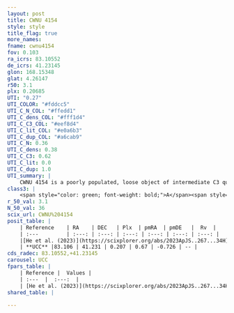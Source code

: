 ```yaml
---
layout: post
title: CWNU 4154
style: style
title_flag: true
more_names: 
fname: cwnu4154
fov: 0.103
ra_icrs: 83.10552
de_icrs: 41.23145
glon: 168.15348
glat: 4.26147
r50: 3.1
plx: 0.20685
UTI: "0.27"
UTI_COLOR: "#fddcc5"
UTI_C_N_COL: "#ffedd1"
UTI_C_dens_COL: "#fff1d4"
UTI_C_C3_COL: "#eef8d4"
UTI_C_lit_COL: "#e0a6b3"
UTI_C_dup_COL: "#a6cab9"
UTI_C_N: 0.36
UTI_C_dens: 0.38
UTI_C_C3: 0.62
UTI_C_lit: 0.0
UTI_C_dup: 1.0
UTI_summary: |
    CWNU 4154 is a poorly populated, loose object of intermediate C3 quality. It was recently reported in the literature.
class3: |
    <span style="color: green; font-weight: bold;">A</span><span style="color: red; font-weight: bold;">C</span>
r_50_val: 3.1
N_50_val: 36
scix_url: CWNU%204154
posit_table: |
    | Reference    | RA    | DEC   | Plx  | pmRA  | pmDE   |  Rv  |
    | :---         | :---: | :---: | :---: | :---: | :---: | :---: |
    |[He et al. (2023)](https://scixplorer.org/abs/2023ApJS..267...34H) | 83.11 | 41.222 | 0.2 | 0.654 | -0.724 | -- |
    | **UCC** |83.106 | 41.231 | 0.207 | 0.67 | -0.726 | -- | 
cds_radec: 83.10552,+41.23145
carousel: UCC
fpars_table: |
    | Reference |  Values |
    | :---  |  :---:  |
    | [He et al. (2023)](https://scixplorer.org/abs/2023ApJS..267...34H) | `A0=1.7, m-M=13.15, logA=8.6` |
shared_table: |
    
---
```

